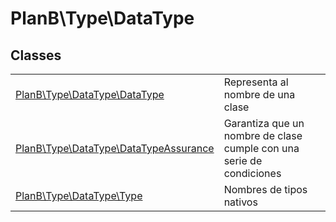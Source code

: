 
                                                                                                                                            
    
# PlanB\Type\DataType



## Classes
| | |
| --- | --- |
| [PlanB\Type\DataType\DataType](../../PlanB/Type/DataType/DataType.md) | Representa al nombre de una clase |
| [PlanB\Type\DataType\DataTypeAssurance](../../PlanB/Type/DataType/DataTypeAssurance.md) | Garantiza que un nombre de clase cumple con una serie de condiciones |
| [PlanB\Type\DataType\Type](../../PlanB/Type/DataType/Type.md) | Nombres de tipos nativos |






                                                                                                                                                                                                                                                                                                                                                                                                            
    
                                                                                                                                                                                                                                                                             
                